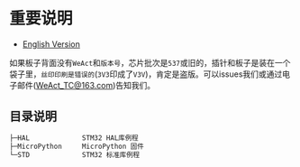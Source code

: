 # 重要说明

* [English Version](./README.md)

如果板子背面没有`WeAct`和`版本号`，芯片批次是`537`或旧的，插针和板子是装在一个袋子里，`丝印印刷是错误的`(`3V3`印成了`V3V`)，肯定是盗版。可以issues我们或通过电子邮件(WeAct_TC@163.com)告知我们。

## 目录说明

``` c
├─HAL             STM32 HAL库例程
├─MicroPython     MicroPython 固件
└─STD             STM32 标准库例程
```
